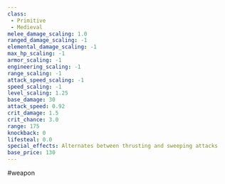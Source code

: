 ```yaml
---
class: 
 - Primitive
 - Medieval
melee_damage_scaling: 1.0
ranged_damage_scaling: -1
elemental_damage_scaling: -1
max_hp_scaling: -1
armor_scaling: -1
engineering_scaling: -1
range_scaling: -1
attack_speed_scaling: -1
speed_scaling: -1
level_scaling: 1.25
base_damage: 30
attack_speed: 0.92
crit_damage: 1.5
crit_chance: 3.0
range: 175
knockback: 0
lifesteal: 0.0
special_effects: Alternates between thrusting and sweeping attacks
base_price: 130
---
```

#weapon